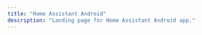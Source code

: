 ```yaml
---
title: "Home Assistant Android"
description: "Landing page for Home Assistant Android app."
---
```


<link rel='redirect_uri' href='homeassistant://auth-callback'>

<script>document.location.href = 'https://companion.home-assistant.io/';</script>
